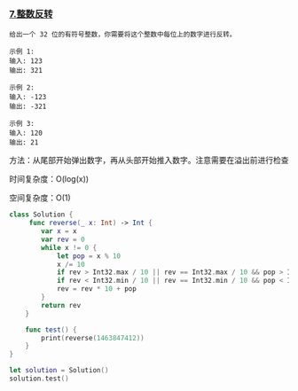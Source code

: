 ### [7.整数反转](https://leetcode-cn.com/problems/reverse-integer/)

```
给出一个 32 位的有符号整数，你需要将这个整数中每位上的数字进行反转。

示例 1:
输入: 123
输出: 321

示例 2:
输入: -123
输出: -321

示例 3:
输入: 120
输出: 21
```

 方法：从尾部开始弹出数字，再从头部开始推入数字。注意需要在溢出前进行检查

 时间复杂度：O(log(x))

 空间复杂度：O(1)

```swift
class Solution {
     func reverse(_ x: Int) -> Int {
        var x = x
        var rev = 0
        while x != 0 {
            let pop = x % 10
            x /= 10
            if rev > Int32.max / 10 || rev == Int32.max / 10 && pop > Int32.max % 10 { return 0 }
            if rev < Int32.min / 10 || rev == Int32.min / 10 && pop < Int32.min % 10 { return 0 }
            rev = rev * 10 + pop
        }
        return rev
    }

    func test() {
        print(reverse(1463847412))
    }
}

let solution = Solution()
solution.test()
```

